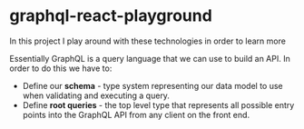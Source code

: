 # graphql-react-playground
In this project I play around with these technologies in order to learn more

Essentially GraphQL is a query language that we can use to build an API. In order to do this
we have to:
 * Define our **schema** -  type system representing our data model to use when validating and executing a query.
 * Define **root queries** - the top level type that represents all possible entry points into the GraphQL API from any client on the front end.
